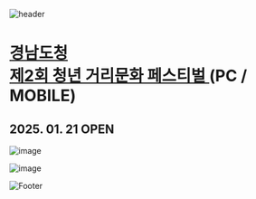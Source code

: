![header](https://capsule-render.vercel.app/api?type=wave&color=auto&height=150&section=header&text=2025.%2001.%2015%20-%2001.%2016&fontSize=60)

# <a href="https://onlinepage.co.kr/Bloodline/"> 경남도청 <br> 제2회 청년 거리문화 페스티벌 </a> (PC / MOBILE)
## 2025. 01. 21 OPEN

![image](https://github.com/user-attachments/assets/9d1f7b90-999b-4368-adf0-297aab781c11)

![image](https://github.com/user-attachments/assets/25f229ad-5302-4386-8f83-05815489cb6a)

![Footer](https://capsule-render.vercel.app/api?type=waving&color=auto&height=200&section=footer)







